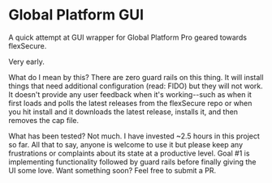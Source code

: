 # Global Platform GUI
A quick attempt at GUI wrapper for Global Platform Pro geared towards flexSecure.

Very early.

What do I mean by this? There are zero guard rails on this thing. It will install things 
that need additional configuration (read: FIDO) but they will not work. It doesn't provide 
any user feedback when it's working--such as when it first loads and polls the latest 
releases from the flexSecure repo or when you hit install and it downloads the latest release, 
installs it, and then removes the cap file. 

What has been tested? Not much. I have invested ~2.5 hours in this project so far. All that to
say, anyone is welcome to use it but please keep any frustrations or complaints about its
state at a productive level. Goal #1 is implementing functionality followed by guard rails 
before finally giving the UI some love. Want something soon? Feel free to submit a PR.